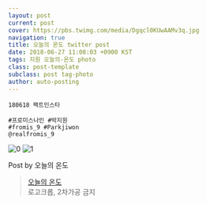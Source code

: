 ```yaml
---
layout: post
current: post
cover: https://pbs.twimg.com/media/Dgqcl0KUwAAMv3q.jpg
navigation: true
title: 오늘의 온도 twitter post
date: 2018-06-27 11:08:03 +0900 KST
tags: 지원 오늘의-온도 photo
class: post-template
subclass: post tag-photo
author: auto-posting
---
```


```  
180618 팩트인스타  
  
#프로미스나인 #박지원  
#fromis_9 #Parkjiwon  
@realfromis_9  

```

![0](https://pbs.twimg.com/media/DgqclFXVAAEx-Y7.jpg)
![1](https://pbs.twimg.com/media/Dgqcl0KUwAAMv3q.jpg)


Post by 오늘의 온도

> [오늘의 온도](https://twitter.com/Temperature_98)  
  로고크롭, 2차가공 금지